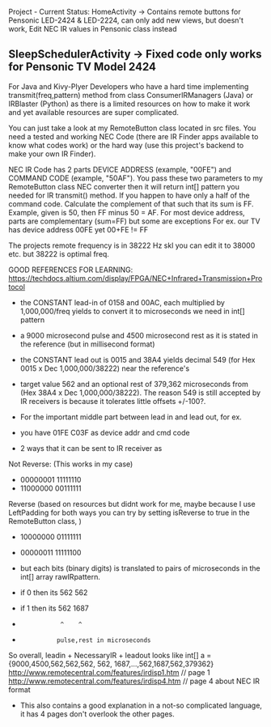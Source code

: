 Project - Current Status:
HomeActivity -> Contains remote buttons for Pensonic LED-2424 & LED-2224, 
can only add new views, but doesn't work, 
Edit NEC IR values in Pensonic class instead

SleepSchedulerActivity -> Fixed code only works for Pensonic TV Model 2424
----------------------------------------------------------------
For Java and Kivy-Plyer Developers who have a hard time implementing 
transmit(freq,pattern) method from class ConsumerIRManagers (Java) 
or IRBlaster (Python) as there is a limited resources on how to make 
it work and yet available resources are super complicated.

You can just take a look at my RemoteButton class located in src files.
You need a tested and working NEC Code (there are IR Finder apps available to
know what codes work) or the hard way (use this project's backend to make your 
own IR Finder).

NEC IR Code has 2 parts DEVICE ADDRESS (example, "00FE") and COMMAND CODE (example, "50AF").
You pass these two parameters to my RemoteButton class NEC converter then it will
return int[] pattern you needed for IR transmit() method.
If you happen to have only a half of the command code. 
Calculate the complement of that such that its sum is FF.
Example, given is 50, then FF minus 50 = AF.
For most device address, parts are complementary (sum=FF) but some are exceptions
For ex. our TV has device address 00FE yet 00+FE != FF

The projects remote frequency is in 38222 Hz skl you can edit it to 38000 etc. but 38222 is optimal freq.

GOOD REFERENCES FOR LEARNING:
https://techdocs.altium.com/display/FPGA/NEC+Infrared+Transmission+Protocol
- the CONSTANT lead-in of 0158 and 00AC, each multiplied by 1,000,000/freq yields to convert it to microseconds we need in int[] pattern
- a 9000 microsecond pulse and 4500 microsecond rest as it is stated in the reference (but in millisecond format)
- the CONSTANT lead out is 0015 and 38A4 yields decimal 549 (for Hex 0015 x Dec 1,000,000/38222) near the reference's
- target value 562 and an optional rest of 379,362 microseconds from (Hex 38A4 x Dec 1,000,000/38222). The reason 549 is still accepted by 
  IR receivers is because it tolerates little offsets +/-100?.
- For the important middle part between lead in and lead out, for ex.
- you have 01FE C03F as device addr and cmd code

- 2 ways that it can be sent to IR receiver as 

Not Reverse: (This works in my case)
- 00000001 11111110
- 11000000 00111111

Reverse (based on resources but didnt work for me, maybe because I use LeftPadding for both ways
you can try by setting isReverse to true in the RemoteButton class, )
- 10000000 01111111  
- 00000011 11111100 


- but each bits (binary digits) is translated to pairs of microseconds in the int[] array rawIRpattern.
- if 0 then its 562 562
- if 1 then its 562 1687
-                ^    ^
-               pulse,rest in microseconds

So overall, leadin + NecessaryIR + leadout looks like int[] a = {9000,4500,562,562,562, 562, 1687,...,562,1687,562,379362}
http://www.remotecentral.com/features/irdisp1.htm // page 1
http://www.remotecentral.com/features/irdisp4.htm // page 4 about NEC IR format
- This also contains a good explanation in a not-so complicated language, it has 4 pages don't overlook the other pages. 


